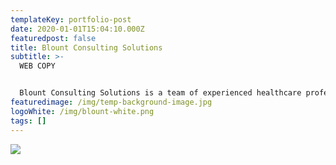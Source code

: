 ```yaml
---
templateKey: portfolio-post
date: 2020-01-01T15:04:10.000Z
featuredpost: false
title: Blount Consulting Solutions
subtitle: >-
  WEB COPY


  Blount Consulting Solutions is a team of experienced healthcare professionals, executive nurses, and trained consultants. The team helps healthcare providers implement new strategies that transform their healthcare communities. 
featuredimage: /img/temp-background-image.jpg
logoWhite: /img/blount-white.png
tags: []
---
```

![](/img/blount-consulting-services.png)